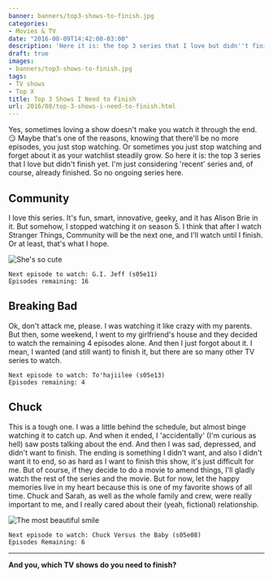 ```yaml
---
banner: banners/top3-shows-to-finish.jpg
categories:
- Movies & TV
date: "2016-08-09T14:42:00-03:00"
description: 'Here it is: the top 3 series that I love but didn''t finish yet!'
draft: true
images:
- banners/top3-shows-to-finish.jpg
tags:
- TV shows
- Top X
title: Top 3 Shows I Need to Finish
url: 2016/08/top-3-shows-i-need-to-finish.html
---
```


Yes, sometimes loving a show doesn't make you watch it through the end. :smirk:
Maybe that's one of the reasons, knowing that there'll be no more episodes, you just stop watching.
Or sometimes you just stop watching and forget about it as your watchlist steadily grow.
So here it is: the top 3 series that I love but didn't finish yet.
I'm just considering 'recent' series and, of course, already finished. So no ongoing series here.

<!--more-->

## Community

I love this series. It's fun, smart, innovative, geeky, and it has Alison Brie in it.
But somehow, I stopped watching it on season 5. I think that after I watch Stranger Things,
Community will be the next one, and I'll watch until I finish. Or at least, that's what I hope.

![She's so cute](http://i.imgur.com/1s6th0z.gif)

```nohightlight
Next episode to watch: G.I. Jeff (s05e11)
Episodes remaining: 16
```

## Breaking Bad

Ok, don't attack me, please. I was watching it like crazy with my parents.
But then, some weekend, I went to my girlfriend's house and they decided to watch the remaining 4 episodes alone.
And then I just forgot about it. I mean, I wanted (and still want) to finish it, but there are so many other TV series to watch.

```nohightlight
Next episode to watch: To'hajiilee (s05e13)
Episodes remaining: 4
```

## Chuck

This is a tough one. I was a little behind the schedule, but almost binge watching it to catch up.
And when it ended, I 'accidentally' (I'm curious as hell) saw posts talking about the end.
And then I was sad, depressed, and didn't want to finish. The ending is something I didn't want,
and also I didn't want it to end, so as hard as I want to finish this show, it's just difficult for me.
But of course, if they decide to do a movie to amend things, I'll gladly watch the rest of the series and the movie.
But for now, let the happy memories live in my heart because this is one of my favorite shows of all time.
Chuck and Sarah, as well as the whole family and crew, were really important to me,
and I really cared about their (yeah, fictional) relationship.

<img src="http://i.imgur.com/17XyDd3.gif" class="img-medium" alt="The most beautiful smile"/>

```nohightlight
Next episode to watch: Chuck Versus the Baby (s05e08)
Episodes Remaining: 6
```
___
**And you, which TV shows do you need to finish?**